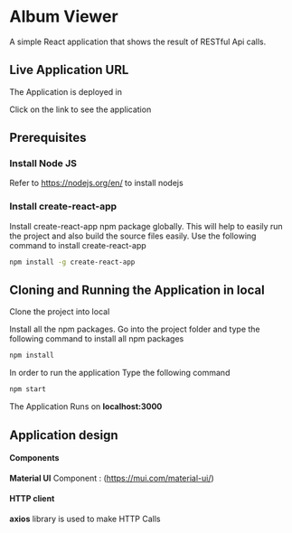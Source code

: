# Album Viewer
A simple React application that shows the result of RESTful Api calls.
 
 
## Live Application URL

The Application is deployed in 

Click on the link to see the application


## Prerequisites

### Install Node JS
Refer to https://nodejs.org/en/ to install nodejs

### Install create-react-app
Install create-react-app npm package globally. This will help to easily run the project and also build the source files easily. Use the following command to install create-react-app

```bash
npm install -g create-react-app
```

## Cloning and Running the Application in local

Clone the project into local

Install all the npm packages. Go into the project folder and type the following command to install all npm packages

```bash
npm install
```

In order to run the application Type the following command

```bash
npm start
```

The Application Runs on **localhost:3000**


## Application design

#### Components

**Material UI** Component : (https://mui.com/material-ui/)
 

#### HTTP client

**axios** library is used to make HTTP Calls
